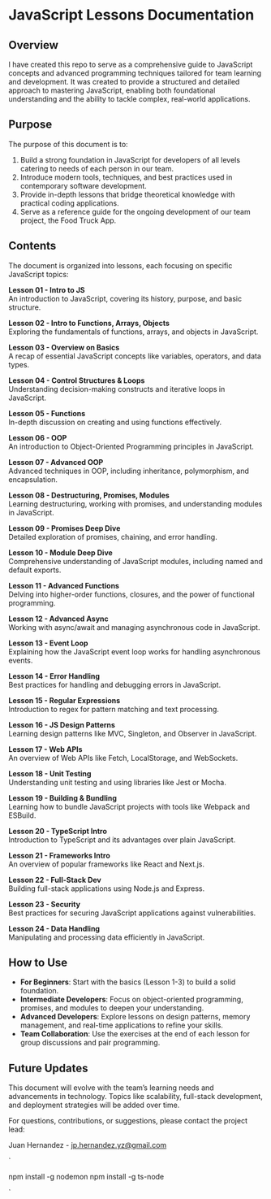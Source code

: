 # JavaScript Lessons Documentation

## Overview

I have created this repo to serve as a comprehensive guide to JavaScript concepts and advanced programming techniques tailored for team learning and development. It was created to provide a structured and detailed approach to mastering JavaScript, enabling both foundational understanding and the ability to tackle complex, real-world applications.

## Purpose

The purpose of this document is to:
1. Build a strong foundation in JavaScript for developers of all levels catering to needs of each person in our team.
2. Introduce modern tools, techniques, and best practices used in contemporary software development.
3. Provide in-depth lessons that bridge theoretical knowledge with practical coding applications.
4. Serve as a reference guide for the ongoing development of our team project, the Food Truck App.

## Contents

The document is organized into lessons, each focusing on specific JavaScript topics:

**Lesson 01 - Intro to JS**  
An introduction to JavaScript, covering its history, purpose, and basic structure.

**Lesson 02 - Intro to Functions, Arrays, Objects**  
Exploring the fundamentals of functions, arrays, and objects in JavaScript.

**Lesson 03 - Overview on Basics**  
A recap of essential JavaScript concepts like variables, operators, and data types.

**Lesson 04 - Control Structures & Loops**  
Understanding decision-making constructs and iterative loops in JavaScript.

**Lesson 05 - Functions**  
In-depth discussion on creating and using functions effectively.

**Lesson 06 - OOP**  
An introduction to Object-Oriented Programming principles in JavaScript.

**Lesson 07 - Advanced OOP**  
Advanced techniques in OOP, including inheritance, polymorphism, and encapsulation.

**Lesson 08 - Destructuring, Promises, Modules**  
Learning destructuring, working with promises, and understanding modules in JavaScript.

**Lesson 09 - Promises Deep Dive**  
Detailed exploration of promises, chaining, and error handling.

**Lesson 10 - Module Deep Dive**  
Comprehensive understanding of JavaScript modules, including named and default exports.

**Lesson 11 - Advanced Functions**  
Delving into higher-order functions, closures, and the power of functional programming.

**Lesson 12 - Advanced Async**  
Working with async/await and managing asynchronous code in JavaScript.

**Lesson 13 - Event Loop**  
Explaining how the JavaScript event loop works for handling asynchronous events.

**Lesson 14 - Error Handling**  
Best practices for handling and debugging errors in JavaScript.

**Lesson 15 - Regular Expressions**  
Introduction to regex for pattern matching and text processing.

**Lesson 16 - JS Design Patterns**  
Learning design patterns like MVC, Singleton, and Observer in JavaScript.

**Lesson 17 - Web APIs**  
An overview of Web APIs like Fetch, LocalStorage, and WebSockets.

**Lesson 18 - Unit Testing**  
Understanding unit testing and using libraries like Jest or Mocha.

**Lesson 19 - Building & Bundling**  
Learning how to bundle JavaScript projects with tools like Webpack and ESBuild.

**Lesson 20 - TypeScript Intro**  
Introduction to TypeScript and its advantages over plain JavaScript.

**Lesson 21 - Frameworks Intro**  
An overview of popular frameworks like React and Next.js.

**Lesson 22 - Full-Stack Dev**  
Building full-stack applications using Node.js and Express.

**Lesson 23 - Security**  
Best practices for securing JavaScript applications against vulnerabilities.

**Lesson 24 - Data Handling**  
Manipulating and processing data efficiently in JavaScript.

## How to Use

- **For Beginners**: Start with the basics (Lesson 1-3) to build a solid foundation.
- **Intermediate Developers**: Focus on object-oriented programming, promises, and modules to deepen your understanding.
- **Advanced Developers**: Explore lessons on design patterns, memory management, and real-time applications to refine your skills.
- **Team Collaboration**: Use the exercises at the end of each lesson for group discussions and pair programming.

## Future Updates

This document will evolve with the team’s learning needs and advancements in technology. Topics like scalability, full-stack development, and deployment strategies will be added over time.

For questions, contributions, or suggestions, please contact the project lead:

Juan Hernandez - jp.hernandez.yz@gmail.com


`

npm install -g nodemon
npm install -g ts-node

`

